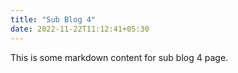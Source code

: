 ```yaml
---
title: "Sub Blog 4"
date: 2022-11-22T11:12:41+05:30
---
```


This is some markdown content for sub blog 4 page.